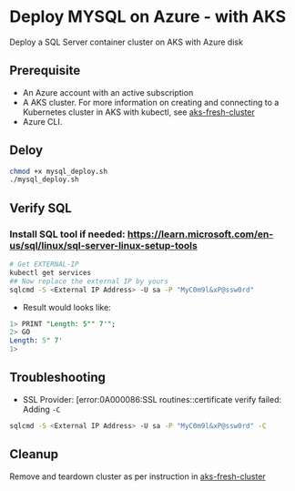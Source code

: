 # Deploy MYSQL on Azure - with AKS

Deploy a SQL Server container cluster on AKS with Azure disk

## Prerequisite

- An Azure account with an active subscription
- A AKS cluster. For more information on creating and connecting to a Kubernetes cluster in AKS with kubectl, see [aks-fresh-cluster](../aks-fresh-cluster/)
- Azure CLI.

## Deloy

```bash
chmod +x mysql_deploy.sh
./mysql_deploy.sh
```

## Verify SQL

### Install SQL tool if needed: https://learn.microsoft.com/en-us/sql/linux/sql-server-linux-setup-tools

```bash
# Get EXTERNAL-IP
kubectl get services
## Now replace the external IP by yours
sqlcmd -S <External IP Address> -U sa -P "MyC0m9l&xP@ssw0rd"

```

- Result would looks like:

```sql
1> PRINT "Length: 5"" 7'";
2> GO
Length: 5" 7'
1>
```

## Troubleshooting

- SSL Provider: [error:0A000086:SSL routines::certificate verify failed: Adding `-C`

```bash
sqlcmd -S <External IP Address> -U sa -P "MyC0m9l&xP@ssw0rd" -C
```

## Cleanup

Remove and teardown cluster as per instruction in [aks-fresh-cluster](../aks-fresh-cluster/)
